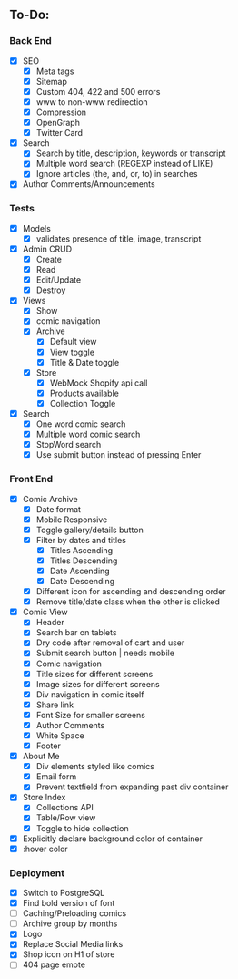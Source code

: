 ## To-Do:
### Back End
- [x] SEO
  - [x] Meta tags
  - [x] Sitemap
  - [x] Custom 404, 422 and 500 errors 
  - [x] www to non-www redirection
  - [x] Compression
  - [x] OpenGraph
  - [x] Twitter Card
- [x] Search
  - [x] Search by title, description, keywords or transcript
  - [x] Multiple word search (REGEXP instead of LIKE)
  - [x] Ignore articles (the, and, or, to) in searches
- [x] Author Comments/Announcements
### Tests
- [x] Models 
  - [x] validates presence of title, image, transcript
- [x] Admin CRUD
  - [x] Create
  - [x] Read
  - [x] Edit/Update
  - [x] Destroy
- [x] Views
  - [x] Show
  - [x] comic navigation
  - [x] Archive
    - [x] Default view
    - [x] View toggle
    - [x] Title & Date toggle
  - [x] Store
    - [x] WebMock Shopify api call
    - [x] Products available
    - [x] Collection Toggle
- [x] Search
  - [x] One word comic search
  - [x] Multiple word comic search
  - [x] StopWord search
  - [x] Use submit button instead of pressing Enter

### Front End
- [x] Comic Archive
  - [x] Date format
  - [x] Mobile Responsive
  - [x] Toggle gallery/details button
  - [x] Filter by dates and titles
    - [x] Titles Ascending
    - [x] Titles Descending
    - [x] Date Ascending
    - [x] Date Descending
  - [x] Different icon for ascending and descending order
  - [x] Remove title/date class when the other is clicked
- [x] Comic View
  - [x] Header
   - [x] Search bar on tablets
   - [x] Dry code after removal of cart and user
   - [x] Submit search button | needs mobile
  - [x] Comic navigation
  - [x] Title sizes for different screens 
  - [x] Image sizes for different screens
  - [x] Div navigation in comic itself
  - [x] Share link
   - [x] Font Size for smaller screens
  - [x] Author Comments
  - [x] White Space
  - [x] Footer
- [x] About Me
  - [x] Div elements styled like comics
  - [x] Email form
  - [x] Prevent textfield from expanding past div container
- [x] Store Index
  - [x] Collections API
  - [x] Table/Row view
  - [x] Toggle to hide collection
- [x] Explicitly declare background color of container
- [x] :hover color

### Deployment
- [x] Switch to PostgreSQL
- [x] Find bold version of font
- [ ] Caching/Preloading comics
- [ ] Archive group by months
- [x] Logo
- [x] Replace Social Media links
- [x] Shop icon on H1 of store
- [ ] 404 page emote